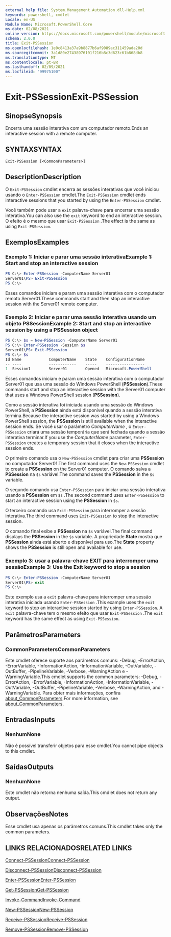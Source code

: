 ```yaml
---
external help file: System.Management.Automation.dll-Help.xml
keywords: powershell, cmdlet
Locale: en-US
Module Name: Microsoft.PowerShell.Core
ms.date: 02/08/2021
online version: https://docs.microsoft.com/powershell/module/microsoft.powershell.core/exit-pssession?view=powershell-5.1&WT.mc_id=ps-gethelp
schema: 2.0.0
title: Exit-PSSession
ms.openlocfilehash: 1e0c8413a37a9b8877b6af9089ac311459ada20d
ms.sourcegitcommit: 3a1d80e27438976101f216b8c3d623c61b868db8
ms.translationtype: MT
ms.contentlocale: pt-BR
ms.lasthandoff: 02/09/2021
ms.locfileid: "99975100"
---
```

# <span data-ttu-id="f7d18-103">Exit-PSSession</span><span class="sxs-lookup"><span data-stu-id="f7d18-103">Exit-PSSession</span></span>

## <span data-ttu-id="f7d18-104">Sinopse</span><span class="sxs-lookup"><span data-stu-id="f7d18-104">Synopsis</span></span>
<span data-ttu-id="f7d18-105">Encerra uma sessão interativa com um computador remoto.</span><span class="sxs-lookup"><span data-stu-id="f7d18-105">Ends an interactive session with a remote computer.</span></span>

## <span data-ttu-id="f7d18-106">SYNTAX</span><span class="sxs-lookup"><span data-stu-id="f7d18-106">SYNTAX</span></span>

```
Exit-PSSession [<CommonParameters>]
```

## <span data-ttu-id="f7d18-107">Description</span><span class="sxs-lookup"><span data-stu-id="f7d18-107">Description</span></span>

<span data-ttu-id="f7d18-108">O `Exit-PSSession` cmdlet encerra as sessões interativas que você iniciou usando o `Enter-PSSession` cmdlet.</span><span class="sxs-lookup"><span data-stu-id="f7d18-108">The `Exit-PSSession` cmdlet ends interactive sessions that you started by using the `Enter-PSSession` cmdlet.</span></span>

<span data-ttu-id="f7d18-109">Você também pode usar a `exit` palavra-chave para encerrar uma sessão interativa.</span><span class="sxs-lookup"><span data-stu-id="f7d18-109">You can also use the `exit` keyword to end an interactive session.</span></span> <span data-ttu-id="f7d18-110">O efeito é o mesmo que usar `Exit-PSSession` .</span><span class="sxs-lookup"><span data-stu-id="f7d18-110">The effect is the same as using `Exit-PSSession`.</span></span>

## <span data-ttu-id="f7d18-111">Exemplos</span><span class="sxs-lookup"><span data-stu-id="f7d18-111">Examples</span></span>

### <span data-ttu-id="f7d18-112">Exemplo 1: Iniciar e parar uma sessão interativa</span><span class="sxs-lookup"><span data-stu-id="f7d18-112">Example 1: Start and stop an interactive session</span></span>

```powershell
PS C:\> Enter-PSSession -ComputerName Server01
Server01\PS> Exit-PSSession
PS C:\>
```

<span data-ttu-id="f7d18-113">Esses comandos iniciam e param uma sessão interativa com o computador remoto Server01.</span><span class="sxs-lookup"><span data-stu-id="f7d18-113">These commands start and then stop an interactive session with the Server01 remote computer.</span></span>

### <span data-ttu-id="f7d18-114">Exemplo 2: Iniciar e parar uma sessão interativa usando um objeto PSSession</span><span class="sxs-lookup"><span data-stu-id="f7d18-114">Example 2: Start and stop an interactive session by using a PSSession object</span></span>

```powershell
PS C:\> $s = New-PSSession -ComputerName Server01
PS C:\> Enter-PSSession -Session $s
Server01\PS> Exit-PSSession
PS C:\> $s
Id Name            ComputerName    State    ConfigurationName
-- ----            ------------    -----    -----------------
1  Session1        Server01        Opened   Microsoft.PowerShell
```

<span data-ttu-id="f7d18-115">Esses comandos iniciam e param uma sessão interativa com o computador Server01 que usa uma sessão do Windows PowerShell (**PSSession**).</span><span class="sxs-lookup"><span data-stu-id="f7d18-115">These commands start and stop an interactive session with the Server01 computer that uses a Windows PowerShell session (**PSSession**).</span></span>

<span data-ttu-id="f7d18-116">Como a sessão interativa foi iniciada usando uma sessão do Windows PowerShell, a **PSSession** ainda está disponível quando a sessão interativa termina.</span><span class="sxs-lookup"><span data-stu-id="f7d18-116">Because the interactive session was started by using a Windows PowerShell session, the **PSSession** is still available when the interactive session ends.</span></span> <span data-ttu-id="f7d18-117">Se você usar o parâmetro _ComputerName_ , o `Enter-PSSession` criará uma sessão temporária que será fechada quando a sessão interativa terminar.</span><span class="sxs-lookup"><span data-stu-id="f7d18-117">If you use the _ComputerName_ parameter, `Enter-PSSession` creates a temporary session that it closes when the interactive session ends.</span></span>

<span data-ttu-id="f7d18-118">O primeiro comando usa o `New-PSSession` cmdlet para criar uma **PSSession** no computador Server01.</span><span class="sxs-lookup"><span data-stu-id="f7d18-118">The first command uses the `New-PSSession` cmdlet to create a **PSSession** on the Server01 computer.</span></span> <span data-ttu-id="f7d18-119">O comando salva a **PSSession** na `$s` variável.</span><span class="sxs-lookup"><span data-stu-id="f7d18-119">The command saves the **PSSession** in the `$s` variable.</span></span>

<span data-ttu-id="f7d18-120">O segundo comando usa `Enter-PSSession` para iniciar uma sessão interativa usando a **PSSession** em `$s` .</span><span class="sxs-lookup"><span data-stu-id="f7d18-120">The second command uses `Enter-PSSession` to start an interactive session using the **PSSession** in `$s`.</span></span>

<span data-ttu-id="f7d18-121">O terceiro comando usa `Exit-PSSession` para interromper a sessão interativa.</span><span class="sxs-lookup"><span data-stu-id="f7d18-121">The third command uses `Exit-PSSession` to stop the interactive session.</span></span>

<span data-ttu-id="f7d18-122">O comando final exibe a **PSSession** na `$s` variável.</span><span class="sxs-lookup"><span data-stu-id="f7d18-122">The final command displays the **PSSession** in the `$s` variable.</span></span> <span data-ttu-id="f7d18-123">A propriedade **State** mostra que **PSSession** ainda está aberto e disponível para uso.</span><span class="sxs-lookup"><span data-stu-id="f7d18-123">The **State** property shows the **PSSession** is still open and available for use.</span></span>

### <span data-ttu-id="f7d18-124">Exemplo 3: usar a palavra-chave EXIT para interromper uma sessão</span><span class="sxs-lookup"><span data-stu-id="f7d18-124">Example 3: Use the Exit keyword to stop a session</span></span>

```powershell
PS C:\> Enter-PSSession -ComputerName Server01
Server01\PS> exit
PS C:\>
```

<span data-ttu-id="f7d18-125">Este exemplo usa a `exit` palavra-chave para interromper uma sessão interativa iniciada usando `Enter-PSSession` .</span><span class="sxs-lookup"><span data-stu-id="f7d18-125">This example uses the `exit` keyword to stop an interactive session started by using `Enter-PSSession`.</span></span> <span data-ttu-id="f7d18-126">A `exit` palavra-chave tem o mesmo efeito que usar `Exit-PSSession` .</span><span class="sxs-lookup"><span data-stu-id="f7d18-126">The `exit` keyword has the same effect as using `Exit-PSSession`.</span></span>

## <span data-ttu-id="f7d18-127">Parâmetros</span><span class="sxs-lookup"><span data-stu-id="f7d18-127">Parameters</span></span>

### <span data-ttu-id="f7d18-128">CommonParameters</span><span class="sxs-lookup"><span data-stu-id="f7d18-128">CommonParameters</span></span>

<span data-ttu-id="f7d18-129">Este cmdlet oferece suporte aos parâmetros comuns: -Debug, -ErrorAction, -ErrorVariable, -InformationAction, -InformationVariable, -OutVariable, -OutBuffer, -PipelineVariable, -Verbose, -WarningAction e -WarningVariable.</span><span class="sxs-lookup"><span data-stu-id="f7d18-129">This cmdlet supports the common parameters: -Debug, -ErrorAction, -ErrorVariable, -InformationAction, -InformationVariable, -OutVariable, -OutBuffer, -PipelineVariable, -Verbose, -WarningAction, and -WarningVariable.</span></span> <span data-ttu-id="f7d18-130">Para obter mais informações, confira [about_CommonParameters](https://go.microsoft.com/fwlink/?LinkID=113216).</span><span class="sxs-lookup"><span data-stu-id="f7d18-130">For more information, see [about_CommonParameters](https://go.microsoft.com/fwlink/?LinkID=113216).</span></span>

## <span data-ttu-id="f7d18-131">Entradas</span><span class="sxs-lookup"><span data-stu-id="f7d18-131">Inputs</span></span>

### <span data-ttu-id="f7d18-132">Nenhum</span><span class="sxs-lookup"><span data-stu-id="f7d18-132">None</span></span>

<span data-ttu-id="f7d18-133">Não é possível transferir objetos para esse cmdlet.</span><span class="sxs-lookup"><span data-stu-id="f7d18-133">You cannot pipe objects to this cmdlet.</span></span>

## <span data-ttu-id="f7d18-134">Saídas</span><span class="sxs-lookup"><span data-stu-id="f7d18-134">Outputs</span></span>

### <span data-ttu-id="f7d18-135">Nenhum</span><span class="sxs-lookup"><span data-stu-id="f7d18-135">None</span></span>

<span data-ttu-id="f7d18-136">Este cmdlet não retorna nenhuma saída.</span><span class="sxs-lookup"><span data-stu-id="f7d18-136">This cmdlet does not return any output.</span></span>

## <span data-ttu-id="f7d18-137">Observações</span><span class="sxs-lookup"><span data-stu-id="f7d18-137">Notes</span></span>

<span data-ttu-id="f7d18-138">Esse cmdlet usa apenas os parâmetros comuns.</span><span class="sxs-lookup"><span data-stu-id="f7d18-138">This cmdlet takes only the common parameters.</span></span>

## <span data-ttu-id="f7d18-139">LINKS RELACIONADOS</span><span class="sxs-lookup"><span data-stu-id="f7d18-139">RELATED LINKS</span></span>

[<span data-ttu-id="f7d18-140">Connect-PSSession</span><span class="sxs-lookup"><span data-stu-id="f7d18-140">Connect-PSSession</span></span>](Connect-PSSession.md)

[<span data-ttu-id="f7d18-141">Disconnect-PSSession</span><span class="sxs-lookup"><span data-stu-id="f7d18-141">Disconnect-PSSession</span></span>](Disconnect-PSSession.md)

[<span data-ttu-id="f7d18-142">Enter-PSSession</span><span class="sxs-lookup"><span data-stu-id="f7d18-142">Enter-PSSession</span></span>](Enter-PSSession.md)

[<span data-ttu-id="f7d18-143">Get-PSSession</span><span class="sxs-lookup"><span data-stu-id="f7d18-143">Get-PSSession</span></span>](Get-PSSession.md)

[<span data-ttu-id="f7d18-144">Invoke-Command</span><span class="sxs-lookup"><span data-stu-id="f7d18-144">Invoke-Command</span></span>](Invoke-Command.md)

[<span data-ttu-id="f7d18-145">New-PSSession</span><span class="sxs-lookup"><span data-stu-id="f7d18-145">New-PSSession</span></span>](New-PSSession.md)

[<span data-ttu-id="f7d18-146">Receive-PSSession</span><span class="sxs-lookup"><span data-stu-id="f7d18-146">Receive-PSSession</span></span>](Receive-PSSession.md)

[<span data-ttu-id="f7d18-147">Remove-PSSession</span><span class="sxs-lookup"><span data-stu-id="f7d18-147">Remove-PSSession</span></span>](Remove-PSSession.md)
